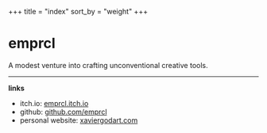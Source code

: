 +++
title = "index"
sort_by = "weight"
+++

# emprcl

A modest venture into crafting unconventional creative tools.

---

**links**
 * itch.io: [emprcl.itch.io](https://emprcl.itch.io/)
 * github: [github.com/emprcl](https://github.com/emprcl)
 * personal website: [xaviergodart.com](https://www.xaviergodart.com)
